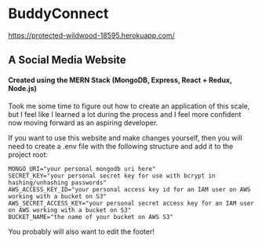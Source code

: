 # BuddyConnect

https://protected-wildwood-18595.herokuapp.com/

## A Social Media Website
#### Created using the MERN Stack (MongoDB, Express, React + Redux, Node.js)

Took me some time to figure out how to create an application of this scale, but I feel like I learned a lot during the process and I feel more confident now moving forward as an aspiring developer.

If you want to use this website and make changes yourself, then you will need to create a .env file with the following structure and add it to the project root: 
```
MONGO_URI="your personal mongodb uri here"
SECRET_KEY="your personal secret key for use with bcrypt in hashing/unhashing passwords"
AWS_ACCESS_KEY_ID="your personal access key id for an IAM user on AWS working with a bucket on S3"
AWS_SECRET_ACCESS_KEY="your personal secret access key for an IAM user on AWS working with a bucket on S3"
BUCKET_NAME="the name of your bucket on AWS S3"
```

You probably will also want to edit the footer!

